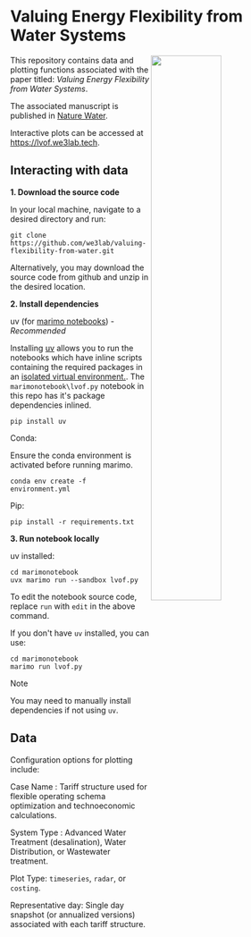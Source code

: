 # Valuing Energy Flexibility from Water Systems

<img src="https://github.com/we3lab/valuing-flexibility-from-water/blob/main/figures/png/figure2.png" width="50%" align="right">

This repository contains data and plotting functions associated with the paper titled: *Valuing Energy Flexibility from Water Systems*.


The associated manuscript is published in [Nature Water](https://www.nature.com/articles/s44221-024-00316-4).

Interactive plots can be accessed at https://lvof.we3lab.tech.

## Interacting with data
**1. Download the source code**

In your local machine, navigate to a desired directory and run:
```
git clone https://github.com/we3lab/valuing-flexibility-from-water.git
```
Alternatively, you may download the source code from github and unzip in the desired location.

**2. Install dependencies**

uv (for [marimo notebooks](https://marimo.io/)) - *Recommended*

Installing [uv](https://github.com/astral-sh/uv) allows you to run the notebooks which have inline scripts containing the required packages in an [isolated virtual environment.](https://marimo.io/blog/sandboxed-notebooks). The `marimonotebook\lvof.py` notebook in this repo has it's package dependencies inlined.

```
pip install uv
```

Conda:

Ensure the conda environment is activated before running marimo.

```
conda env create -f environment.yml
```
Pip:
```
pip install -r requirements.txt
```

**3. Run notebook locally**

uv installed:

```
cd marimonotebook
uvx marimo run --sandbox lvof.py
```

To edit the notebook source code, replace `run` with `edit` in the above command.

If you don't have `uv` installed, you can use:

```shell
cd marimonotebook
marimo run lvof.py
```

> [!NOTE]
> You may need to manually install dependencies if not using `uv`.

## Data
Configuration options for plotting include:

Case Name : Tariff structure used for flexible operating schema optimization and technoeconomic calculations.

System Type : Advanced Water Treatment (desalination), Water Distribution, or Wastewater treatment.

Plot Type: ```timeseries```, ```radar```, or ```costing```.

Representative day: Single day snapshot (or annualized versions) associated with each tariff structure.
